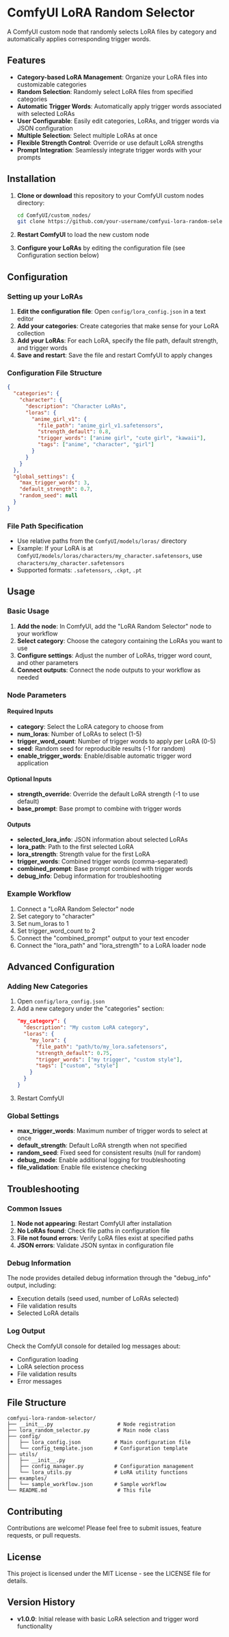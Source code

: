 # ComfyUI LoRA Random Selector

A ComfyUI custom node that randomly selects LoRA files by category and automatically applies corresponding trigger words.

## Features

- **Category-based LoRA Management**: Organize your LoRA files into customizable categories
- **Random Selection**: Randomly select LoRA files from specified categories
- **Automatic Trigger Words**: Automatically apply trigger words associated with selected LoRAs
- **User Configurable**: Easily edit categories, LoRAs, and trigger words via JSON configuration
- **Multiple Selection**: Select multiple LoRAs at once
- **Flexible Strength Control**: Override or use default LoRA strengths
- **Prompt Integration**: Seamlessly integrate trigger words with your prompts

## Installation

1. **Clone or download** this repository to your ComfyUI custom nodes directory:
   ```bash
   cd ComfyUI/custom_nodes/
   git clone https://github.com/your-username/comfyui-lora-random-selector.git
   ```

2. **Restart ComfyUI** to load the new custom node

3. **Configure your LoRAs** by editing the configuration file (see Configuration section below)

## Configuration

### Setting up your LoRAs

1. **Edit the configuration file**: Open `config/lora_config.json` in a text editor
2. **Add your categories**: Create categories that make sense for your LoRA collection
3. **Add your LoRAs**: For each LoRA, specify the file path, default strength, and trigger words
4. **Save and restart**: Save the file and restart ComfyUI to apply changes

### Configuration File Structure

```json
{
  "categories": {
    "character": {
      "description": "Character LoRAs",
      "loras": {
        "anime_girl_v1": {
          "file_path": "anime_girl_v1.safetensors",
          "strength_default": 0.8,
          "trigger_words": ["anime girl", "cute girl", "kawaii"],
          "tags": ["anime", "character", "girl"]
        }
      }
    }
  },
  "global_settings": {
    "max_trigger_words": 3,
    "default_strength": 0.7,
    "random_seed": null
  }
}
```

### File Path Specification

- Use relative paths from the `ComfyUI/models/loras/` directory
- Example: If your LoRA is at `ComfyUI/models/loras/characters/my_character.safetensors`, use `characters/my_character.safetensors`
- Supported formats: `.safetensors`, `.ckpt`, `.pt`

## Usage

### Basic Usage

1. **Add the node**: In ComfyUI, add the "LoRA Random Selector" node to your workflow
2. **Select category**: Choose the category containing the LoRAs you want to use
3. **Configure settings**: Adjust the number of LoRAs, trigger word count, and other parameters
4. **Connect outputs**: Connect the node outputs to your workflow as needed

### Node Parameters

#### Required Inputs
- **category**: Select the LoRA category to choose from
- **num_loras**: Number of LoRAs to select (1-5)
- **trigger_word_count**: Number of trigger words to apply per LoRA (0-5)
- **seed**: Random seed for reproducible results (-1 for random)
- **enable_trigger_words**: Enable/disable automatic trigger word application

#### Optional Inputs
- **strength_override**: Override the default LoRA strength (-1 to use default)
- **base_prompt**: Base prompt to combine with trigger words

#### Outputs
- **selected_lora_info**: JSON information about selected LoRAs
- **lora_path**: Path to the first selected LoRA
- **lora_strength**: Strength value for the first LoRA
- **trigger_words**: Combined trigger words (comma-separated)
- **combined_prompt**: Base prompt combined with trigger words
- **debug_info**: Debug information for troubleshooting

### Example Workflow

1. Connect a "LoRA Random Selector" node
2. Set category to "character"
3. Set num_loras to 1
4. Set trigger_word_count to 2
5. Connect the "combined_prompt" output to your text encoder
6. Connect the "lora_path" and "lora_strength" to a LoRA loader node

## Advanced Configuration

### Adding New Categories

1. Open `config/lora_config.json`
2. Add a new category under the "categories" section:
   ```json
   "my_category": {
     "description": "My custom LoRA category",
     "loras": {
       "my_lora": {
         "file_path": "path/to/my_lora.safetensors",
         "strength_default": 0.75,
         "trigger_words": ["my trigger", "custom style"],
         "tags": ["custom", "style"]
       }
     }
   }
   ```
3. Restart ComfyUI

### Global Settings

- **max_trigger_words**: Maximum number of trigger words to select at once
- **default_strength**: Default LoRA strength when not specified
- **random_seed**: Fixed seed for consistent results (null for random)
- **debug_mode**: Enable additional logging for troubleshooting
- **file_validation**: Enable file existence checking

## Troubleshooting

### Common Issues

1. **Node not appearing**: Restart ComfyUI after installation
2. **No LoRAs found**: Check file paths in configuration file
3. **File not found errors**: Verify LoRA files exist at specified paths
4. **JSON errors**: Validate JSON syntax in configuration file

### Debug Information

The node provides detailed debug information through the "debug_info" output, including:
- Execution details (seed used, number of LoRAs selected)
- File validation results
- Selected LoRA details

### Log Output

Check the ComfyUI console for detailed log messages about:
- Configuration loading
- LoRA selection process
- File validation results
- Error messages

## File Structure

```
comfyui-lora-random-selector/
├── __init__.py                     # Node registration
├── lora_random_selector.py         # Main node class
├── config/
│   ├── lora_config.json           # Main configuration file
│   └── config_template.json       # Configuration template
├── utils/
│   ├── __init__.py
│   ├── config_manager.py          # Configuration management
│   └── lora_utils.py              # LoRA utility functions
├── examples/
│   └── sample_workflow.json       # Sample workflow
└── README.md                       # This file
```

## Contributing

Contributions are welcome! Please feel free to submit issues, feature requests, or pull requests.

## License

This project is licensed under the MIT License - see the LICENSE file for details.

## Version History

- **v1.0.0**: Initial release with basic LoRA selection and trigger word functionality